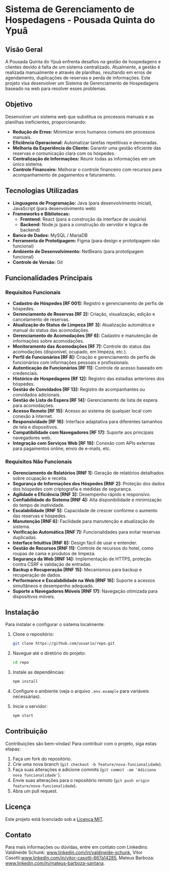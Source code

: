 # Sistema de Gerenciamento de Hospedagens - Pousada Quinta do Ypuã

## Visão Geral

A Pousada Quinta do Ypuã enfrenta desafios na gestão de hospedagens e clientes devido à falta de um sistema centralizado. Atualmente, a gestão é realizada manualmente e através de planilhas, resultando em erros de agendamento, duplicações de reservas e perda de informações. Este projeto visa desenvolver um Sistema de Gerenciamento de Hospedagens baseado na web para resolver esses problemas.

## Objetivo

Desenvolver um sistema web que substitua os processos manuais e as planilhas ineficientes, proporcionando:

- **Redução de Erros:** Minimizar erros humanos comuns em processos manuais.
- **Eficiência Operacional:** Automatizar tarefas repetitivas e demoradas.
- **Melhoria da Experiência do Cliente:** Garantir uma gestão eficiente das reservas e comunicação clara com os hóspedes.
- **Centralização de Informações:** Reunir todas as informações em um único sistema.
- **Controle Financeiro:** Melhorar o controle financeiro com recursos para acompanhamento de pagamentos e faturamento.

## Tecnologias Utilizadas

- **Linguagens de Programação:** Java (para desenvolvimento inicial), JavaScript (para desenvolvimento web)
- **Frameworks e Bibliotecas:**
  - **Frontend:** React (para a construção da interface de usuário)
  - **Backend:** Node.js (para a construção do servidor e lógica de backend)
- **Banco de Dados:** MySQL / MariaDB
- **Ferramenta de Prototipagem:** Figma (para design e prototipagem não funcional)
- **Ambiente de Desenvolvimento:** NetBeans (para prototipagem funcional)
- **Controle de Versão:** Git

## Funcionalidades Principais

### Requisitos Funcionais

- **Cadastro de Hóspedes [RF 001]:** Registro e gerenciamento de perfis de hóspedes.
- **Gerenciamento de Reservas [RF 2]:** Criação, visualização, edição e cancelamento de reservas.
- **Atualização do Status de Limpeza [RF 3]:** Atualização automática e manual do status das acomodações.
- **Gerenciamento de Acomodações [RF 6]:** Cadastro e manutenção de informações sobre acomodações.
- **Monitoramento das Acomodações [RF 7]:** Controle do status das acomodações (disponível, ocupado, em limpeza, etc.).
- **Perfil de Funcionários [RF 8]:** Criação e gerenciamento de perfis de funcionários com informações pessoais e profissionais.
- **Autenticação de Funcionários [RF 11]:** Controle de acesso baseado em credenciais.
- **Histórico de Hospedagens [RF 12]:** Registro das estadias anteriores dos hóspedes.
- **Gestão de Convidados [RF 13]:** Registro de acompanhantes ou convidados adicionais.
- **Gestão de Lista de Espera [RF 14]:** Gerenciamento de lista de espera para acomodações.
- **Acesso Remoto [RF 15]:** Acesso ao sistema de qualquer local com conexão à internet.
- **Responsividade [RF 16]:** Interface adaptativa para diferentes tamanhos de tela e dispositivos.
- **Compatibilidade com Navegadores [RF 17]:** Suporte aos principais navegadores web.
- **Integração com Serviços Web [RF 19]:** Conexão com APIs externas para pagamentos online, envio de e-mails, etc.

### Requisitos Não Funcionais

- **Gerenciamento de Relatórios [RNF 1]:** Geração de relatórios detalhados sobre ocupação e receita.
- **Segurança de Informações dos Hóspedes [RNF 2]:** Proteção dos dados dos hóspedes com criptografia e medidas de segurança.
- **Agilidade e Eficiência [RNF 3]:** Desempenho rápido e responsivo.
- **Confiabilidade do Sistema [RNF 4]:** Alta disponibilidade e minimização do tempo de inatividade.
- **Escalabilidade [RNF 5]:** Capacidade de crescer conforme o aumento das reservas e hóspedes.
- **Manutenção [RNF 6]:** Facilidade para manutenção e atualização do sistema.
- **Verificação Automática [RNF 7]:** Funcionalidades para evitar reservas duplicadas.
- **Interface Intuitiva [RNF 8]:** Design fácil de usar e entender.
- **Gestão de Recursos [RNF 11]:** Controle de recursos do hotel, como roupas de cama e produtos de limpeza.
- **Segurança da Web [RNF 14]:** Implementação de HTTPS, proteção contra CSRF e validação de entradas.
- **Backup e Recuperação [RNF 15]:** Mecanismos para backup e recuperação de dados.
- **Performance e Escalabilidade na Web [RNF 16]:** Suporte a acessos simultâneos e desempenho adequado.
- **Suporte a Navegadores Móveis [RNF 17]:** Navegação otimizada para dispositivos móveis.

## Instalação

Para instalar e configurar o sistema localmente:

1. Clone o repositório:
   ```sh
   git clone https://github.com/usuario/repo.git
   ```

2. Navegue até o diretório do projeto:
   ```sh
   cd repo
   ```

3. Instale as dependências:
   ```sh
   npm install
   ```

4. Configure o ambiente (veja o arquivo `.env.example` para variáveis necessárias).

5. Inicie o servidor:
   ```sh
   npm start
   ```

## Contribuição

Contribuições são bem-vindas! Para contribuir com o projeto, siga estas etapas:

1. Faça um fork do repositório.
2. Crie uma nova branch (`git checkout -b feature/nova-funcionalidade`).
3. Faça suas alterações e adicione commits (`git commit -am 'Adiciona nova funcionalidade'`).
4. Envie suas alterações para o repositório remoto (`git push origin feature/nova-funcionalidade`).
5. Abra um pull request.

## Licença

Este projeto está licenciado sob a [Licença MIT](LICENSE).

## Contato

Para mais informações ou dúvidas, entre em contato com Linkedins: Valdineide Schunk: www.linkedin.com/in/valdineide-schunk, Vitor Casotti:www.linkedin.com/in/vitor-casotti-667a14285, Mateus Barboza: www.linkedin.com/in/mateus-barboza-santana.
